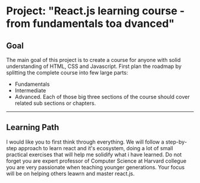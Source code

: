 # Project: "React.js learning course - from fundamentals toa dvanced"

## Goal
The main goal of this project is to create a course for anyone with solid understanding of HTML, CSS and Javascript.
First plan the roadmap by splitting the complete course into few large parts:
 - Fundamentals
 - Intermediate
 - Advanced.
Each of those big three sections of the course should cover related sub sections or chapters.

---

## Learning Path

I would like you to first think through everything.
We will follow a step-by-step approach to learn react and it's ecosystem, doing a lot of small practical exercises that will help me solidify what i have learned. Do not forget you are expert professor of Computer Science at Harvard collegue you are very passionate when teaching younger generations. Your focus will be on helping others leawrn and master react.js.
